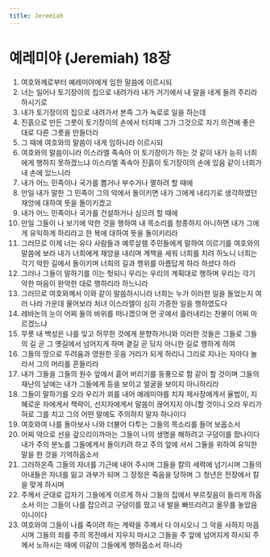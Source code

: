 ```yaml
---
title: Jeremiah
---
```


# 예레미야 (Jeremiah) 18장
1. 여호와께로부터 예레미야에게 임한 말씀에 이르시되
1. 너는 일어나 토기장이의 집으로 내려가라 내가 거기에서 내 말을 네게 들려 주리라 하시기로
1. 내가 토기장이의 집으로 내려가서 본즉 그가 녹로로 일을 하는데
1. 진흙으로 만든 그릇이 토기장이의 손에서 터지매 그가 그것으로 자기 의견에 좋은 대로 다른 그릇을 만들더라
1. 그 때에 여호와의 말씀이 내게 임하니라 이르시되
1. 여호와의 말씀이니라 이스라엘 족속아 이 토기장이가 하는 것 같이 내가 능히 너희에게 행하지 못하겠느냐 이스라엘 족속아 진흙이 토기장이의 손에 있음 같이 너희가 내 손에 있느니라
1. 내가 어느 민족이나 국가를 뽑거나 부수거나 멸하려 할 때에
1. 만일 내가 말한 그 민족이 그의 악에서 돌이키면 내가 그에게 내리기로 생각하였던 재앙에 대하여 뜻을 돌이키겠고
1. 내가 어느 민족이나 국가를 건설하거나 심으려 할 때에
1. 만일 그들이 나 보기에 악한 것을 행하여 내 목소리를 청종하지 아니하면 내가 그에게 유익하게 하리라고 한 복에 대하여 뜻을 돌이키리라
1. 그러므로 이제 너는 유다 사람들과 예루살렘 주민들에게 말하여 이르기를 여호와의 말씀에 보라 내가 너희에게 재앙을 내리며 계책을 세워 너희를 치려 하노니 너희는 각기 악한 길에서 돌이키며 너희의 길과 행위를 아름답게 하라 하셨다 하라
1. 그러나 그들이 말하기를 이는 헛되니 우리는 우리의 계획대로 행하며 우리는 각기 악한 마음이 완악한 대로 행하리라 하느니라
1. 그러므로 여호와께서 이와 같이 말씀하시니라 너희는 누가 이러한 일을 들었는지 여러 나라 가운데 물어보라 처녀 이스라엘이 심히 가증한 일을 행하였도다
1. 레바논의 눈이 어찌 들의 바위를 떠나겠으며 먼 곳에서 흘러내리는 찬물이 어찌 마르겠느냐
1. 무릇 내 백성은 나를 잊고 허무한 것에게 분향하거니와 이러한 것들은 그들로 그들의 길 곧 그 옛길에서 넘어지게 하며 곁길 곧 닦지 아니한 길로 행하게 하여
1. 그들의 땅으로 두려움과 영원한 웃음 거리가 되게 하리니 그리로 지나는 자마다 놀라서 그의 머리를 흔들리라
1. 내가 그들을 그들의 원수 앞에서 흩어 버리기를 동풍으로 함 같이 할 것이며 그들의 재난의 날에는 내가 그들에게 등을 보이고 얼굴을 보이지 아니하리라
1. 그들이 말하기를 오라 우리가 꾀를 내어 예레미야를 치자 제사장에게서 율법이, 지혜로운 자에게서 책략이, 선지자에게서 말씀이 끊어지지 아니할 것이니 오라 우리가 혀로 그를 치고 그의 어떤 말에도 주의하지 말자 하나이다
1. 여호와여 나를 돌아보사 나와 더불어 다투는 그들의 목소리를 들어 보옵소서
1. 어찌 악으로 선을 갚으리이까마는 그들이 나의 생명을 해하려고 구덩이를 팠나이다 내가 주의 분노를 그들에게서 돌이키려 하고 주의 앞에 서서 그들을 위하여 유익한 말을 한 것을 기억하옵소서
1. 그러하온즉 그들의 자녀를 기근에 내어 주시며 그들을 칼의 세력에 넘기시며 그들의 아내들은 자녀를 잃고 과부가 되며 그 장정은 죽음을 당하며 그 청년은 전장에서 칼을 맞게 하시며
1. 주께서 군대로 갑자기 그들에게 이르게 하사 그들의 집에서 부르짖음이 들리게 하옵소서 이는 그들이 나를 잡으려고 구덩이를 팠고 내 발을 빠뜨리려고 올무를 놓았음이니이다
1. 여호와여 그들이 나를 죽이려 하는 계략을 주께서 다 아시오니 그 악을 사하지 마옵시며 그들의 죄를 주의 목전에서 지우지 마시고 그들을 주 앞에 넘어지게 하시되 주께서 노하시는 때에 이같이 그들에게 행하옵소서 하니라